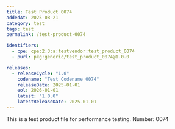 ```yaml
---
title: Test Product 0074
addedAt: 2025-08-21
category: test
tags: test
permalink: /test-product-0074

identifiers:
  - cpe: cpe:2.3:a:testvendor:test_product_0074
  - purl: pkg:generic/test_product_0074@1.0.0

releases:
  - releaseCycle: "1.0"
    codename: "Test Codename 0074"
    releaseDate: 2025-01-01
    eol: 2026-01-01
    latest: "1.0.0"
    latestReleaseDate: 2025-01-01
---
```


This is a test product file for performance testing. Number: 0074
